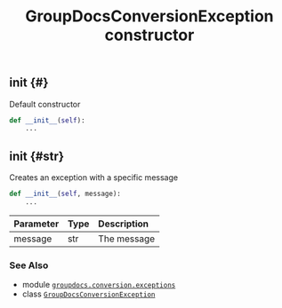﻿---
title: GroupDocsConversionException constructor
second_title: GroupDocs.Conversion for Python via .NET API References
description: 
type: docs
weight: 10
url: /python-net/groupdocs.conversion.exceptions/groupdocsconversionexception/__init__/
is_root: false
---

## __init__ {#}

Default constructor



```python
def __init__(self):
    ...
```




## __init__ {#str}

Creates an exception with a specific message



```python
def __init__(self, message):
    ...
```


| Parameter | Type | Description |
| :- | :- | :- |
| message | str | The message |



### See Also
* module [`groupdocs.conversion.exceptions`](../../)
* class [`GroupDocsConversionException`](/conversion/python-net/groupdocs.conversion.exceptions/groupdocsconversionexception)

